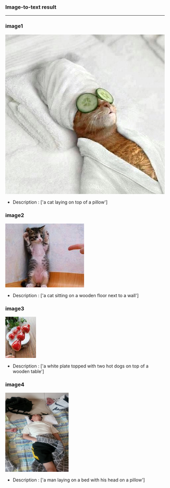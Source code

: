 ### Image-to-text result
----
### image1
![](img/cat.jpg)
- Description : ['a cat laying on top of a pillow']

### image2
![](img/cat2.jpg)
- Description : ['a cat sitting on a wooden floor next to a wall']

### image3
![](img/tang.jpg)
- Description : ['a white plate topped with two hot dogs on top of a wooden table']

### image4
<img src="img/jun.jpg" width="200" height="250"/>

- Description : ['a man laying on a bed with his head on a pillow']
